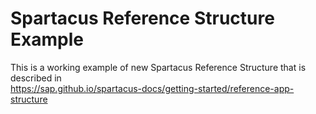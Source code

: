 # Spartacus Reference Structure Example

This is a working example of new Spartacus Reference Structure that is described in  
https://sap.github.io/spartacus-docs/getting-started/reference-app-structure

